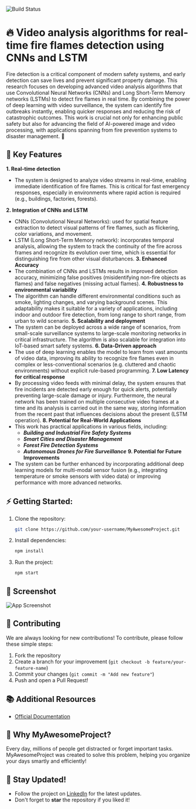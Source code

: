 ![Build Status](https://img.shields.io/badge/build-passing-brightgreen)

# 🔥 Video analysis algorithms for real-time fire flames detection using CNNs and LSTM
Fire detection is a critical component of modern safety systems, and early detection can save lives and prevent significant property damage. This research focuses on developing advanced video analysis algorithms that use Convolutional Neural Networks (CNNs) and Long Short-Term Memory networks (LSTMs) to detect fire flames in real time. By combining the power of deep learning with video surveillance, the system can identify fire outbreaks instantly, enabling quicker responses and reducing the risk of catastrophic outcomes. This work is crucial not only for enhancing public safety but also for advancing the field of AI-powered image and video processing, with applications spanning from fire prevention systems to disaster management. 🎯

## 🌟 Key Features
**1. Real-time detection**
- The system is designed to analyze video streams in real-time, enabling immediate identification of fire flames. This is critical for fast emergency responses, especially in environments where rapid action is required (e.g., buildings, factories, forests).

**2. Integration of CNNs and LSTM**
- CNNs (Convolutional Neural Networks): used for spatial feature extraction to detect visual patterns of fire flames, such as flickering, color variations, and movement.
- LSTM (Long Short-Term Memory network): incorporates temporal analysis, allowing the system to track the continuity of the fire across frames and recognize its evolution over time, which is essential for distinguishing fire from other visual disturbances.
**3. Enhanced Accuracy**
- The combination of CNNs and LSTMs results in improved detection accuracy, minimizing false positives (misidentifying non-fire objects as flames) and false negatives (missing actual flames).
**4. Robustness to environmental variability**
- The algorithm can handle different environmental conditions such as smoke, lighting changes, and varying background scenes. This adaptability makes it suitable for a variety of applications, including indoor and outdoor fire detection, from long range to short range, from urban to wild scenario.
**5. Scalability and deployment**
- The system can be deployed across a wide range of scenarios, from small-scale surveillance systems to large-scale monitoring networks in critical infrastructure. The algorithm is also scalable for integration into IoT-based smart safety systems.
**6. Data-Driven approach**
- The use of deep learning enables the model to learn from vast amounts of video data, improving its ability to recognize fire flames even in complex or less-conventional scenarios (e.g. cluttered and chaotic environments) without explicit rule-based programming.
**7. Low Latency for critical response**
- By processing video feeds with minimal delay, the system ensures that fire incidents are detected early enough for quick alerts, potentially preventing large-scale damage or injury. Furthermore, the neural network has been trained on multiple consecutive video frames at a time and its analysis is carried out in the same way, storing information from the recent past that influences decisions about the present (LSTM operation).
**8. Potential for Real-World Applications**
- This work has practical applications in various fields, including:
   - ***Building and Industrial Fire Safety Systems***
   - ***Smart Cities and Disaster Management***
   - ***Forest Fire Detection Systems***
   - ***Autonomous Drones for Fire Surveillance***
**9. Potential for Future Improvements**
- The system can be further enhanced by incorporating additional deep learning models for multi-modal sensor fusion (e.g., integrating temperature or smoke sensors with video data) or improving performance with more advanced networks.

## ⚡ Getting Started:
1. Clone the repository:
   ```bash
   git clone https://github.com/your-username/MyAwesomeProject.git
   ```
2. Install dependencies:
   ```bash
   npm install
   ```
3. Run the project:
   ```bash
   npm start
   ```
   
## 📸 Screenshot
![App Screenshot](https://link-to-your-image.com/screenshot.png)

## 🤝 Contributing
We are always looking for new contributions! To contribute, please follow these simple steps:
1. Fork the repository
2. Create a branch for your improvement (`git checkout -b feature/your-feature-name`)
3. Commit your changes (`git commit -m "Add new feature"`)
4. Push and open a Pull Request!

## 📚 Additional Resources
- [Official Documentation](https://github.com/danielesilvitelli/Video-analysis-algorithms-for-real-time-fire-flames-detection-using-CNNs-and-LSTM/blob/main/documentation.pdf)

## 🤔 Why MyAwesomeProject?
Every day, millions of people get distracted or forget important tasks. MyAwesomeProject was created to solve this problem, helping you organize your days smartly and efficiently!

## 🔔 Stay Updated!
- Follow the project on [LinkedIn](https://it.linkedin.com/in/daniele-silvitelli-a35326208) for the latest updates.
- Don't forget to **star** the repository if you liked it!
